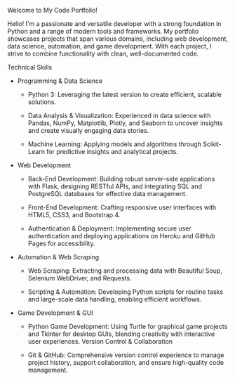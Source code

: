 Welcome to My Code Portfolio!

Hello! I'm a passionate and versatile developer with a strong foundation in Python and a range of modern tools and frameworks. My portfolio showcases projects that span various domains, including web development, data science, automation, and game development. With each project, I strive to combine functionality with clean, well-documented code.

Technical Skills

- Programming & Data Science
    - Python 3: Leveraging the latest version to create efficient, scalable solutions.

    - Data Analysis & Visualization: Experienced in data science with Pandas, NumPy, Matplotlib, Plotly, and Seaborn to uncover insights and create visually engaging data stories.

    - Machine Learning: Applying models and algorithms through Scikit-Learn for predictive insights and analytical projects.

- Web Development
    - Back-End Development: Building robust server-side applications with Flask, designing RESTful APIs, and integrating SQL and PostgreSQL databases for effective data management.

    - Front-End Development: Crafting responsive user interfaces with HTML5, CSS3, and Bootstrap 4.

    - Authentication & Deployment: Implementing secure user authentication and deploying applications on Heroku and GitHub Pages for accessibility.

- Automation & Web Scraping
    - Web Scraping: Extracting and processing data with Beautiful Soup, Selenium WebDriver, and Requests.

    - Scripting & Automation: Developing Python scripts for routine tasks and large-scale data handling, enabling efficient workflows.

- Game Development & GUI
    - Python Game Development: Using Turtle for graphical game projects and Tkinter for desktop GUIs, blending creativity with interactive user experiences.
Version Control & Collaboration

    - Git & GitHub: Comprehensive version control experience to manage project history, support collaboration, and ensure high-quality code management.

 

